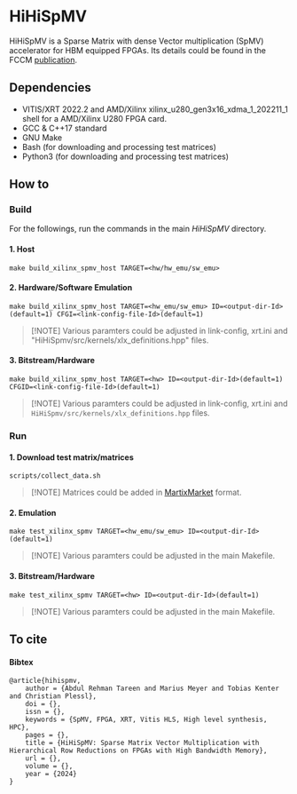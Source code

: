 # HiHiSpMV

HiHiSpMV is a Sparse Matrix with dense Vector multiplication (SpMV) accelerator for HBM equipped FPGAs. Its details could be found in the FCCM [publication](tobeadded.com).

## Dependencies
* VITIS/XRT 2022.2 and AMD/Xilinx xilinx_u280_gen3x16_xdma_1_202211_1 shell for a AMD/Xilinx U280 FPGA card.
* GCC & C++17 standard
* GNU Make
* Bash (for downloading and processing test matrices)
* Python3 (for downloading and processing test matrices)

## How to

### Build

For the followings, run the commands in the main *HiHiSpMV* directory.

#### 1. Host

``make build_xilinx_spmv_host TARGET=<hw/hw_emu/sw_emu>``

#### 2. Hardware/Software Emulation

``make build_xilinx_spmv_host TARGET=<hw_emu/sw_emu> ID=<output-dir-Id>(default=1) CFGI=<link-config-file-Id>(default=1)``

> [!NOTE] Various paramters could be adjusted in link-config, xrt.ini and "HiHiSpmv/src/kernels/xlx_definitions.hpp" files.


#### 3. Bitstream/Hardware 

``make build_xilinx_spmv_host TARGET=<hw> ID=<output-dir-Id>(default=1) CFGID=<link-config-file-Id>(default=1)``

> [!NOTE]  Various paramters could be adjusted in link-config, xrt.ini and ``HiHiSpmv/src/kernels/xlx_definitions.hpp`` files.

### Run

#### 1. Download test matrix/matrices

``scripts/collect_data.sh``

> [!NOTE] Matrices could be added in [MartixMarket](https://math.nist.gov/MatrixMarket/formats.html) format.

#### 2. Emulation

``make test_xilinx_spmv TARGET=<hw_emu/sw_emu> ID=<output-dir-Id>(default=1)``

> [!NOTE] Various paramters could be adjusted in the main Makefile.


#### 3. Bitstream/Hardware

``make test_xilinx_spmv TARGET=<hw> ID=<output-dir-Id>(default=1)``

> [!NOTE] Various paramters could be adjusted in the main Makefile.


## To cite

#### Bibtex

    @article{hihispmv,
        author = {Abdul Rehman Tareen and Marius Meyer and Tobias Kenter and Christian Plessl},
        doi = {},
        issn = {},
        keywords = {SpMV, FPGA, XRT, Vitis HLS, High level synthesis, HPC},
        pages = {},
        title = {HiHiSpMV: Sparse Matrix Vector Multiplication with Hierarchical Row Reductions on FPGAs with High Bandwidth Memory},
        url = {},
        volume = {},
        year = {2024}
    }

